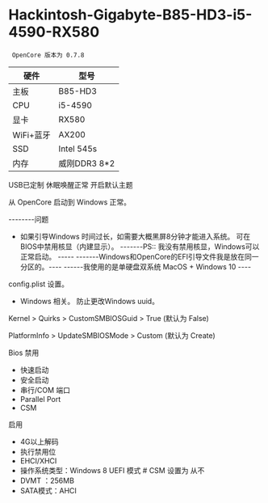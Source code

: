 # Hackintosh-Gigabyte-B85-HD3-i5-4590-RX580

     OpenCore 版本为 0.7.8

| 硬件 | 型号 |
| ---- |-----|
| 主板 | B85-HD3 |
| CPU | i5-4590 |
| 显卡 | RX580 |
|WiFi+蓝牙| AX200|
| SSD | Intel 545s |
|内存 | 威刚DDR3 8*2 |


USB已定制 
休眠唤醒正常
开启默认主题

从 OpenCore 启动到 Windows 正常。 

--------问题
  - 如果引导Windows 时间过长，如需要大概黑屏8分钟才能进入系统。
    可在BIOS中禁用核显（内建显示）。
-------PS::  我没有禁用核显，Windows可以正常启动。 -----
-------Windows和OpenCore的EFI引导文件我是放在同一分区的。----
------我使用的是单硬盘双系统 MacOS + Windows 10  ----
  
config.plist 设置。
 - Windows 相关。 防止更改Windows uuid。
 

Kernel > Quirks > CustomSMBIOSGuid > True (默认为 False)

PlatformInfo > UpdateSMBIOSMode > Custom (默认为  Create)

Bios
 禁用
- 快速启动
- 安全启动
- 串行/COM 端口
- Parallel Port
- CSM

启用

- 4G以上解码
- 执行禁用位
- EHCI/XHCI 
- 操作系统类型：Windows 8 UEFI 模式 # CSM 设置为 从不
- DVMT ：256MB
- SATA模式：AHCI
